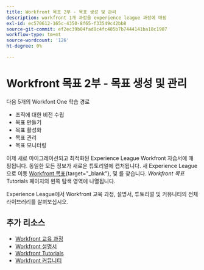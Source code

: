 ```yaml
---
title: Workfront 목표 2부 - 목표 생성 및 관리
description: workfront 1개 과정을 experience league 과정에 매핑
exl-id: ec570612-165c-4350-8f65-f33549c42bb8
source-git-commit: ef2ec39b04fad8c4fc485b7b7444141ba18c1907
workflow-type: tm+mt
source-wordcount: '126'
ht-degree: 0%

---
```


# Workfront 목표 2부 - 목표 생성 및 관리

다음 5개의 Workfont One 학습 경로

* 조직에 대한 비전 수립
* 목표 만들기
* 목표 활성화
* 목표 관리
* 목표 모니터링

이제 새로 마이그레이션되고 최적화된 Experience League Workfront 자습서에 매핑됩니다.  동일한 모든 정보가 새로운 튜토리얼에 캡처됩니다. 새 Experience League으로 이동 [Workfront 목표](https://experienceleague.adobe.com/docs/workfront-learn/tutorials-workfront/workfront-goals/establish-a-vision-and-strategy/align-groups-and-teams-to-the-strategy.html?lang=en){target="_blank"}, 및 를 찾습니다. *Workfront 목표* Tutorials 페이지의 왼쪽 탐색 영역에 나열됩니다.

Experience League에서 Workfront 교육 과정, 설명서, 튜토리얼 및 커뮤니티의 전체 라이브러리를 살펴보십시오.


## 추가 리소스

* [Workfront 교육 과정](https://experienceleague.adobe.com/?lang=en&amp;Solution=Workfront#courses)
* [Workfront 설명서](https://experienceleague.adobe.com/docs/workfront.html)
* [Workfront Tutorials](https://experienceleague.adobe.com/docs/workfront-learn/tutorials-workfront/home.html)
* [Workfront 커뮤니티](https://experienceleaguecommunities.adobe.com/t5/workfront/ct-p/workfront)
